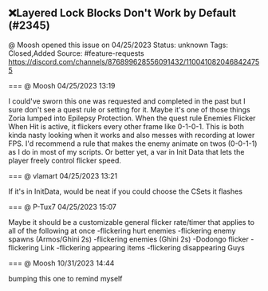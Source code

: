 ## ❌Layered Lock Blocks Don't Work by Default (#2345)
@ Moosh opened this issue on 04/25/2023
Status: unknown
Tags: Closed,Added
Source: #feature-requests https://discord.com/channels/876899628556091432/1100410820468424755


=== @ Moosh 04/25/2023 13:19

I could've sworn this one was requested and completed in the past but I sure don't see a quest rule or setting for it. Maybe it's one of those things Zoria lumped into Epilepsy Protection. When the quest rule Enemies Flicker When Hit is active, it flickers every other frame like 0-1-0-1. This is both kinda nasty looking when it works and also messes with recording at lower FPS. I'd recommend a rule that makes the enemy animate on twos (0-0-1-1) as I do in most of my scripts. Or better yet, a var in Init Data that lets the player freely control flicker speed.

=== @ vlamart 04/25/2023 13:21

If it's in InitData, would be neat if you could choose the CSets it flashes

=== @ P-Tux7 04/25/2023 15:07

Maybe it should be a customizable general flicker rate/timer that applies to all of the following at once
-flickering hurt enemies
-flickering enemy spawns (Armos/Ghini 2s)
-flickering enemies (Ghini 2s)
-Dodongo flicker
-flickering Link
-flickering appearing items
-flickering disappearing Guys

=== @ Moosh 10/31/2023 14:44

bumping this one to remind myself
